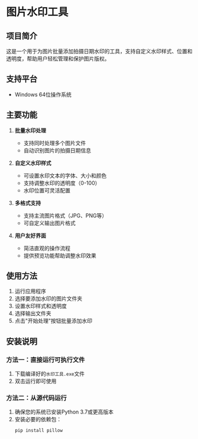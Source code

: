 # 图片水印工具

## 项目简介

这是一个用于为图片批量添加拍摄日期水印的工具，支持自定义水印样式、位置和透明度，帮助用户轻松管理和保护图片版权。

## 支持平台

- Windows 64位操作系统

## 主要功能

1. **批量水印处理**
   - 支持同时处理多个图片文件
   - 自动识别图片的拍摄日期信息

2. **自定义水印样式**
   - 可设置水印文本的字体、大小和颜色
   - 支持调整水印的透明度（0-100）
   - 水印位置可灵活配置

3. **多格式支持**
   - 支持主流图片格式（JPG、PNG等）
   - 可自定义输出图片格式

4. **用户友好界面**
   - 简洁直观的操作流程
   - 提供预览功能帮助调整水印效果

## 使用方法

1. 运行应用程序
2. 选择要添加水印的图片文件夹
3. 设置水印样式和透明度
4. 选择输出文件夹
5. 点击"开始处理"按钮批量添加水印

## 安装说明

### 方法一：直接运行可执行文件

1. 下载编译好的`水印工具.exe`文件
2. 双击运行即可使用

### 方法二：从源代码运行

1. 确保您的系统已安装Python 3.7或更高版本
2. 安装必要的依赖包：
   ```bash
   pip install pillow